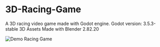 # 3D-Racing-Game
A 3D racing video game made with Godot engine.
Godot version: 3.5.3-stable 
3D Assets Made with Blender 2.82.20

![Demo Racing Game](https://github.com/Firet/My-Design-Repo/blob/master/Gifs/racing-godot.gif)
